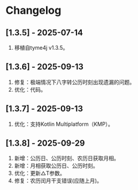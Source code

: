 # Changelog

## [1.3.5] - 2025-07-14
1. 移植自tyme4j v1.3.5。

## [1.3.6] - 2025-09-13
1. 修复：极端情况下八字转公历时刻出现遗漏的问题。
2. 优化：代码。

## [1.3.7] - 2025-09-13
1. 优化：支持Kotlin Multiplatform（KMP）。

## [1.3.8] - 2025-09-29
1. 新增：公历日、公历时刻、农历日获取月相。
2. 新增：月相获取公历日、公历时刻。
3. 优化：更新△T参数。
4. 修复：农历闰月干支错误(应随上月)。
